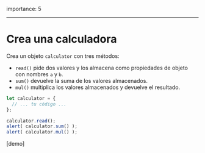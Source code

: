 importance: 5

---

# Crea una calculadora

Crea un objeto `calculator` con tres métodos:

- `read()` pide dos valores y los almacena como propiedades de objeto con nombres `a` y `b`.
- `sum()` devuelve la suma de los valores almacenados.
- `mul()` multiplica los valores almacenados y devuelve el resultado.

```js
let calculator = {
  // ... tu código ...
};

calculator.read();
alert( calculator.sum() );
alert( calculator.mul() );
```

[demo]

